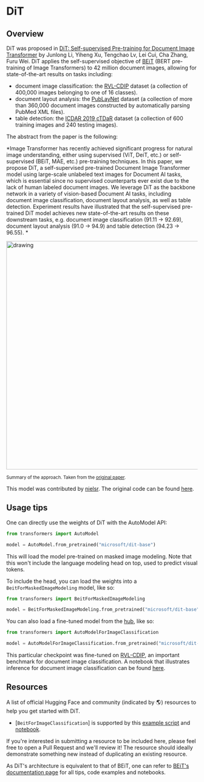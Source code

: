 <!--Copyright 2022 The HuggingFace Team. All rights reserved.

Licensed under the Apache License, Version 2.0 (the "License"); you may not use this file except in compliance with
the License. You may obtain a copy of the License at

http://www.apache.org/licenses/LICENSE-2.0

Unless required by applicable law or agreed to in writing, software distributed under the License is distributed on
an "AS IS" BASIS, WITHOUT WARRANTIES OR CONDITIONS OF ANY KIND, either express or implied. See the License for the
specific language governing permissions and limitations under the License.

⚠️ Note that this file is in Markdown but contain specific syntax for our doc-builder (similar to MDX) that may not be
rendered properly in your Markdown viewer.

-->

# DiT

## Overview

DiT was proposed in [DiT: Self-supervised Pre-training for Document Image Transformer](https://arxiv.org/abs/2203.02378) by Junlong Li, Yiheng Xu, Tengchao Lv, Lei Cui, Cha Zhang, Furu Wei.
DiT applies the self-supervised objective of [BEiT](beit) (BERT pre-training of Image Transformers) to 42 million document images, allowing for state-of-the-art results on tasks including:

- document image classification: the [RVL-CDIP](https://www.cs.cmu.edu/~aharley/rvl-cdip/) dataset (a collection of
  400,000 images belonging to one of 16 classes).
- document layout analysis: the [PubLayNet](https://github.com/ibm-aur-nlp/PubLayNet) dataset (a collection of more
  than 360,000 document images constructed by automatically parsing PubMed XML files).
- table detection: the [ICDAR 2019 cTDaR](https://github.com/cndplab-founder/ICDAR2019_cTDaR) dataset (a collection of
  600 training images and 240 testing images).

The abstract from the paper is the following:

*Image Transformer has recently achieved significant progress for natural image understanding, either using supervised (ViT, DeiT, etc.) or self-supervised (BEiT, MAE, etc.) pre-training techniques. In this paper, we propose DiT, a self-supervised pre-trained Document Image Transformer model using large-scale unlabeled text images for Document AI tasks, which is essential since no supervised counterparts ever exist due to the lack of human labeled document images. We leverage DiT as the backbone network in a variety of vision-based Document AI tasks, including document image classification, document layout analysis, as well as table detection. Experiment results have illustrated that the self-supervised pre-trained DiT model achieves new state-of-the-art results on these downstream tasks, e.g. document image classification (91.11 → 92.69), document layout analysis (91.0 → 94.9) and table detection (94.23 → 96.55). *

<img src="https://huggingface.co/datasets/huggingface/documentation-images/resolve/main/dit_architecture.jpg"
alt="drawing" width="600"/> 

<small> Summary of the approach. Taken from the [original paper](https://arxiv.org/abs/2203.02378). </small>

This model was contributed by [nielsr](https://huggingface.co/nielsr). The original code can be found [here](https://github.com/microsoft/unilm/tree/master/dit).

## Usage tips

One can directly use the weights of DiT with the AutoModel API:

```python
from transformers import AutoModel

model = AutoModel.from_pretrained("microsoft/dit-base")
```

This will load the model pre-trained on masked image modeling. Note that this won't include the language modeling head on top, used to predict visual tokens.

To include the head, you can load the weights into a `BeitForMaskedImageModeling` model, like so:

```python
from transformers import BeitForMaskedImageModeling

model = BeitForMaskedImageModeling.from_pretrained("microsoft/dit-base")
```

You can also load a fine-tuned model from the [hub](https://huggingface.co/models?other=dit), like so:

```python
from transformers import AutoModelForImageClassification

model = AutoModelForImageClassification.from_pretrained("microsoft/dit-base-finetuned-rvlcdip")
```

This particular checkpoint was fine-tuned on [RVL-CDIP](https://www.cs.cmu.edu/~aharley/rvl-cdip/), an important benchmark for document image classification.
A notebook that illustrates inference for document image classification can be found [here](https://github.com/NielsRogge/Transformers-Tutorials/blob/master/DiT/Inference_with_DiT_(Document_Image_Transformer)_for_document_image_classification.ipynb).

## Resources

A list of official Hugging Face and community (indicated by 🌎) resources to help you get started with DiT.

<PipelineTag pipeline="image-classification"/>

- [`BeitForImageClassification`] is supported by this [example script](https://github.com/huggingface/transformers/tree/main/examples/pytorch/image-classification) and [notebook](https://colab.research.google.com/github/huggingface/notebooks/blob/main/examples/image_classification.ipynb).

If you're interested in submitting a resource to be included here, please feel free to open a Pull Request and we'll review it! The resource should ideally demonstrate something new instead of duplicating an existing resource.

<Tip>

  As DiT's architecture is equivalent to that of BEiT, one can refer to [BEiT's documentation page](beit) for all tips, code examples and notebooks.
</Tip>
